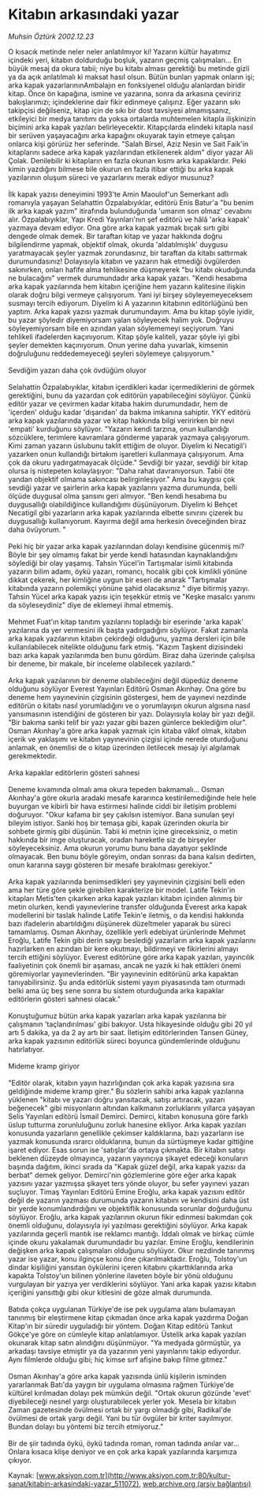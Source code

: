 # Kitabın arkasındaki yazar

*Muhsin Öztürk 2002.12.23*

<div class="pNewsDetailMainContent" itemprop="articleBody">
 O kısacık metinde neler neler anlatılmıyor ki! Yazarın kültür hayatımız içindeki yeri, kitabın doldurduğu boşluk, yazarın geçmiş çalışmaları... En büyük mesaj da okura tabii; niye bu kitabı alması gerektiği bu metinde gizli ya da açık anlatılmalı ki maksat hasıl olsun. Bütün bunları yapmak onların işi; arka kapak yazarlarınınAmbalajın en fonksiyenel olduğu alanlardan biridir kitap. Önce ön kapağına, ismine ve yazarına, sonra da arkasına çeviririz bakışlarımızı; içindeklerine dair fikir edinmeye çalışırız. Eğer yazarın sıkı takipçisi değilseniz, kitap için de sıkı bir dost tavsiyesi almamışsanız, etkileyici bir medya tanıtımı da yoksa ortalarda muhtemelen kitapla ilişkinizin biçimini arka kapak yazıları belirleyecektir. Kitapçılarda elindeki kitapla nasıl bir serüven yaşayacağını arka kapağını okuyarak tayin etmeye çalışan onlarca kişi görürüz her seferinde. "Salah Birsel, Aziz Nesin ve Sait Faik'in kitaplarını sadece arka kapak yazılarından etkilenerek aldım" diyor yazar Ali Çolak. Denilebilir ki kitapların en fazla okunan kısmı arka kapaklardır. Peki kimin yazdığını bilmese bile okurun en fazla itibar ettiği bu arka kapak yazılarının oluşum süreci ve yazarlarını merak ediyor musunuz?
 <br/>
 <br/>
 İlk kapak yazısı deneyimini 1993'te Amin Maoulof'un Semerkant adlı romanıyla yaşayan Selahattin Özpalabıyıklar, editörü Enis Batur'a "bu benim ilk arka kapak yazım" itirafında bulunduğunda 'umarım son olmaz' cevabını alır. Özpalabıyıklar, Yapı Kredi Yayınları'nın şef editörü ve hâlâ 'arka kapak' yazmaya devam ediyor. Ona göre arka kapak yazmak bıçak sırtı gibi dengede olmak demek. Bir taraftan kitap ve yazar hakkında doğru bilgilendirme yapmak, objektif olmak, okurda 'aldatılmışlık' duygusu yaratmayacak şeyler yazmak zorundasınız, bir taraftan da kitabı sattırmak durumundasınız! Dolayısıyla kitabın ve yazarın hak etmediği övgülerden sakınırken, onları hafife alma tehlikesine düşmeyerek "bu kitabı okuduğunda ne bulacağını" vermek durumundadır arka kapak yazarı. "Kendi hesabıma arka kapak yazılarında hem kitabın içeriğine hem yazarın kalitesine ilişkin olarak doğru bilgi vermeye çalışıyorum. Yani iyi birşey söyleyemeyeceksem susmayı tercih ediyorum. Diyelim ki A yazarının kitabının editörlüğünü ben yaptım. Arka kapak yazısı yazmak durumundayım. Ama bu kitap şöyle iyidir, bu yazar şöyledir diyemiyorsam yalan söyleyecek halim yok. Doğruyu söyleyemiyorsam bile en azından yalan söylememeyi seçiyorum. Yani tehlikeli ifadelerden kaçınıyorum. Kitap şöyle kaliteli, yazar şöyle iyi gibi şeyler demekten kaçınıyorum. Onun yerine daha yuvarlak, kimsenin doğruluğunu reddedemeyeceği şeyleri söylemeye çalışıyorum."
 <br/>
 <br/>
 Sevdiğim yazarı daha çok övdüğüm oluyor
 <br/>
 <br/>
 Selahattin Özpalabıyıklar, kitabın içerdikleri kadar içermediklerini de görmek gerektiğini, bunu da yazardan çok editörün yapabileceğini söylüyor. Çünkü editör yazar ve çevirmen kadar kitaba hakim durumundadır, hem de 'içerden' olduğu kadar 'dışarıdan' da bakma imkanına sahiptir. YKY editörü arka kapak yazılarında yazar ve kitap hakkında bilgi veririrken bir nevi 'empati' kurduğunu söylüyor. "Yazarın kendi tarzına, onun kullandığı sözcüklere, terimlere kavramlara gönderme yaparak yazmaya çalışıyorum. Kimi zaman yazarın üslubunu taklit ettiğim de oluyor. Diyelim ki Necatigil'i yazarken onun kullandığı birtakım işaretleri kullanmaya çalışıyorum. Ama çok da okuru yadırgatmayacak ölçüde." Sevdiği bir yazar, sevdiği bir kitap olursa iş nistepeten kolaylaşıyor: "Daha rahat davranıyorsun. Tabii öte yandan objektif olmama sakıncası belirginleşiyor." Ama bu kaygısı çok sevdiği yazar ve şairlerin arka kapak yazılarını yazma durumunda, belli ölçüde duygusal olma şansını geri almıyor. "Ben kendi hesabıma bu duygusallığı olabildiğince kullandığımı düşünüyorum. Diyelim ki Behçet Necatigil gibi yazarların arka kapak yazılarında elbette sınırını çizerek bu duygusallığı kullanıyorum. Kayırma değil ama herkesin öveceğinden biraz daha övüyorum. "
 <br/>
 <br/>
 Peki hiç bir yazar arka kapak yazılarından dolayı kendisine gücenmiş mi? Böyle bir şey olmamış fakat bir yerde kendi hatasından kaynaklandığını söylediği bir olay yaşamış. Tahsin Yücel'in Tartışmalar isimli kitabında yazarın bilim adamı, öykü yazarı, romancı, hocalık gibi çok kimlikli yönüne dikkat çekerek, her kimliğine uygun bir eseri de anarak "Tartışmalar kitabında yazarın polemikçi yönüne şahid olacaksınız " diye bitirmiş yazıyı. Tahsin Yücel arka kapak yazısı için teşekkür etmiş ve "Keşke masalcı yanımı da söyleseydiniz" diye de eklemeyi ihmal etmemiş.
 <br/>
 <br/>
 Mehmet Fuat'ın kitap tanıtım yazılarını topladığı bir eserinde 'arka kapak' yazılarına da yer vermesini ilk başta yadırgadığını söylüyor. Fakat zamanla arka kapak yazılarının kitabın çekirdeği olduğunu, yazma dersleri için bile kullanılabilecek nitelikte olduğunu fark etmiş. "Kazım Taşkent dizisindeki bazı arka kapak yazılarımda ben bunu gördüm. Biraz daha üzerinde çalışılsa bir deneme, bir makale, bir inceleme olabilecek yazılardı."
 <br/>
 <br/>
 Arka kapak yazılarının bir deneme olabileceğini değil düpedüz deneme olduğunu söylüyor Everest Yayınları Editörü Osman Akınhay. Ona göre bu deneme hem yayınevinin çizgisinin göstergesi, hem de yayınevi nezdinde editörün o kitabı nasıl yorumladığını ve o yorumlayışın okurun algısına nasıl yansımasının istendiğini de gösteren bir yazı. Dolayısıyla kolay bir yazı değil. "Bir bakıma sanki telif bir yazı yazar gibi bazen günlerce beklediğim olur". Osman Akınhay'a göre arka kapak yazmak için kitaba vâkıf olmak, kitabın içerik ve yaklaşımı ve kitabın yayınevinin çizgisi içinde nerede oturduğunu anlamak, en önemlisi de o kitap üzerinden iletilecek mesajı iyi algılamak gerekmektedir.
 <br/>
 <br/>
 Arka kapaklar editörlerin gösteri sahnesi
 <br/>
 <br/>
 Deneme kıvamında olmalı ama okura tepeden bakmamalı... Osman Akınhay'a göre okurla aradaki mesafe kararınca kestirilemediğinde hele hele buyurgan ve kibirli bir hava estirmesi halinde ciddi bir iletişim problemi doğuruyor. "Okur kafama bir şey çakılsın istemiyor. Bana sunulan şeyi bileyim istiyor. Sanki hoş bir temaşa gibi, kapak üzerinden okurla bir sohbete girmiş gibi düşünün. Tabii ki metnin içine gireceksiniz, o metin hakkında bir imge oluşturacak, oradan hareketle siz de birşeyler söyleyeceksiniz. Ama okurun yorumu bunu bana dayatıyor şeklinde olmayacak. Ben bunu böyle göreyim, ondan sonrası da bana kalsın dedirten, onun kararına saygı gösteren bir mesafe bırakılması gerekiyor."
 <br/>
 <br/>
 Arka kapak yazılarında benimsedikleri şey yayınevinin çizgisini belli eden ama her türe göre şekle girebilen karakterize bir model. Latife Tekin'in kitapları Metis'ten çıkarken arka kapak yazıları kitabın içinden alınmış bir metin olurken, kendi yayınevlerine transfer olduğunda Everest arka kapak modellerini bir taslak halinde Latife Tekin'e iletmiş, o da kendisi hakkında bazı ifadelerin abartıldığını düşünerek düzeltmeler yaparak bu süreci tamamlamış. Osman Akınhay, özellikle yerli edebiyat ürünlerinde Mehmet Eroğlu, Latife Tekin gibi derin saygı beslediği yazarların arka kapak yazılarını hazırlarken en azından bir kere okutmayı, bildirmeyi ve fikirlerini almayı tercih ettiğini söylüyor. Everest editörüne göre arka kapak yazıları, yayıncılık faaliyetinin çok önemli bir aşaması, ancak ne yazık ki hak ettikleri önemi göremiyorlar yayınevlerinden. "Bir yayınevinin editörünü arka kapaktan tanıyabilirsiniz. Şu anda editörlük sistemi yayın piyasasında tam oturmadı belki ama üç beş sene sonra bu sistem oturduğunda arka kapaklar editörlerin gösteri sahnesi olacak."
 <br/>
 <br/>
 Konuştuğumuz bütün arka kapak yazarları arka kapak yazılarına bir çalışmanın 'taçlandırılması' gibi bakıyor. Usta hikayesinde olduğu gibi 20 yıl artı 5 dakika, ya da 2 ay artı bir saat. İletişim editörlerinden Tansen Güney, arka kapak yazısının editörlük süreci boyunca gündemlerinde olduğunu hatırlatıyor.
 <br/>
 <br/>
 Mideme kramp giriyor
 <br/>
 <br/>
 "Editör olarak, kitabın yayın hazırlığından çok arka kapak yazısına sıra geldiğinde mideme kramp girer." Bu sözlerin sahibi arka kapak yazılarına yüklenen "kitabı ve yazarı doğru yansıtacak, satışı artıracak, yazarı beğenecek" gibi misyonların altından kalkmanın zorluklarını yıllarca yaşayan Selis Yayınları editörü İsmail Demirci. Demirci, kitabın konusuna göre farklı üslup tutturma zorunluluğunu zorluk hanesine ekliyor. Arka kapak yazıları konusunda yazarların genellikle çekimser kaldıklarına, bazı yazarların ise yazmak konusunda ısrarcı olduklarına, bunun da sürtüşmeye kadar gittiğine işaret ediyor. Esas sorun ise 'satışlar'da ortaya çıkmakta. Bir kitabın satışı beklenen düzeyde olmayınca, yazarın yayıncıya şikayet edeceği konuların başında dağıtım, ikinci sırada da "Kapak güzel değil, arka kapak yazısı da berbat" demek geliyor. Demirci'nin gözlemlerine göre eğer arka kapak yazısını yazar yazmışsa şikayet ters yönde oluyor, bu sefer yayınevi yazarı suçluyor. Timaş Yayınları Editörü Emine Eroğlu, arka kapak yazısını editör değil de yazarın yazması durumunda yazarın kitabını ve kendisini daha üst bir yerde konumlandırdığını ve objektiflik konusunda sorunlar doğurduğunu söylüyor. Eroğlu, arka kapak yazılarının okurun fikir edinmesi bakımdan çok önemli olduğunu, dolayısıyla iyi yazılması gerektiğini söylüyor. Arka kapak yazılarında geçerli mantık ise reklamcı mantığı. İddalı olmak ve birkaç cümle içinde okuru yakalamak durumundadır bu yazılar. Emine Eroğlu, kendilerinin değişken arka kapak çalışmaları olduğunu söylüyor. Okur nezdinde tanınmış yazar ise yazar, konu ilginçse konu öne çıkarılmaktadır. Eroğlu, Tolstoy'un dindar kişiliğini yansıtan öykülerini içeren kitabını çıkarttıklarında arka kapakta Tolstoy'un bilinen yönlerine ilaveten böyle bir yönü olduğunu vurgulayan bir yazıya yer verdiklerini söylüyor. Yani arka kapak yazısı kitabın içeriğini yansıttığı gibi okur kitlesini de göze almak durumunda.
 <br/>
 <br/>
 Batıda çokça uygulanan Türkiye'de ise pek uygulama alanı bulamayan tanınmış bir eleştirmene kitap çıkmadan önce arka kapak yazdırma Doğan Kitap'ın bir süredir uyguladığı bir yöntem. Doğan Kitap editörü Tankut Gökçe'ye göre on cümleyle kitap anlatılamıyor. Üstelik arka kapak yazıları okunarak kitap satın alındığını düşünmüyor. "Ya medyada görmüştür, ya arkadaşı tavsiye etmiştir ya da yazarının yeni yayınlarını takip ediyordur. Aynı filmlerde olduğu gibi; hiç kimse sırf afişine bakıp filme gitmez."
 <br/>
 <br/>
 Osman Akınhay'a göre arka kapak yazısında ünlü kişilerin isminden yararlanmak Batı'da yaygın bir uygulama olmasına rağmen Türkiye'de kültürel kırılmadan dolayı pek mümkün değil. "Ortak okurun gözünde 'evet' diyebileceği nesnel yargı oluşturabilecek yerler yok. Mesela bir kitabın Zaman gazetesinde övülmesi ortak bir yargı olmadığı gibi, Radikal'de övülmesi de ortak yargı değil. Yani bu tür övgüler bir kriter sayılmıyor. Bundan dolayı bu yöntemi biz tercih etmiyoruz."
 <br/>
 <br/>
 Bir de şiir tadında öykü, öykü tadında roman, roman tadında anılar var... Onlara kısaca klişe deniyor ve en çok arka kapak yazılarında karşımıza çıkıyor.
</div>


Kaynak: [www.aksiyon.com.tr](http://www.aksiyon.com.tr:80/kultur-sanat/kitabin-arkasindaki-yazar_511072), [web.archive.org (arşiv bağlantısı)](http://web.archive.org/web/20150421235922/http://www.aksiyon.com.tr:80/kultur-sanat/kitabin-arkasindaki-yazar_511072)
